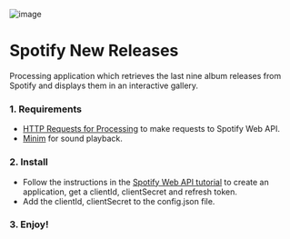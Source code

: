 ![image](https://i.imgur.com/GxXIFEV.jpg)

# Spotify New Releases

Processing application which retrieves the last nine album releases from Spotify and displays them in an interactive gallery.

### 1. Requirements

* [HTTP Requests for Processing](https://github.com/runemadsen/HTTP-Requests-for-Processing) to make requests to Spotify Web API.
* [Minim](http://code.compartmental.net/tools/minim/) for sound playback.

### 2. Install

* Follow the instructions in the [Spotify Web API tutorial](https://developer.spotify.com/web-api/tutorial/) to create an application, get a clientId, clientSecret and refresh token.
* Add the clientId, clientSecret to the config.json file.

### 3. Enjoy!
